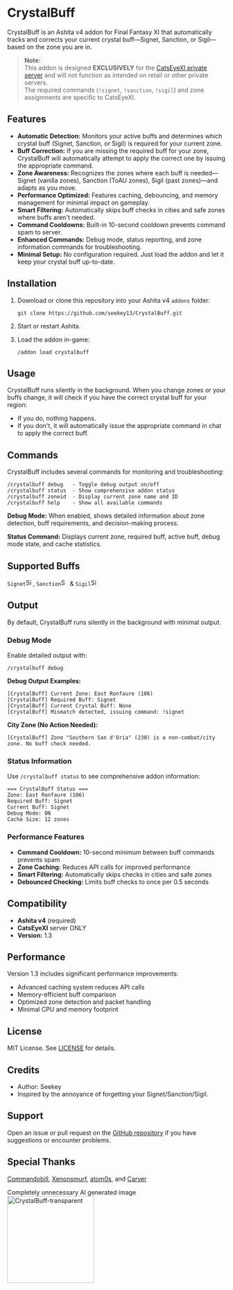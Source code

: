 # CrystalBuff

CrystalBuff is an Ashita v4 addon for Final Fantasy XI that automatically tracks and corrects your current crystal buff—Signet, Sanction, or Sigil—based on the zone you are in.

> **Note:**  
> This addon is designed **EXCLUSIVELY** for the [CatsEyeXI private server](https://www.catseyexi.com/) and will not function as intended on retail or other private servers.  
> The required commands (`!signet`, `!sanction`, `!sigil`) and zone assignments are specific to CatsEyeXI.


## Features

- **Automatic Detection:** Monitors your active buffs and determines which crystal buff (Signet, Sanction, or Sigil) is required for your current zone.
- **Buff Correction:** If you are missing the required buff for your zone, CrystalBuff will automatically attempt to apply the correct one by issuing the appropriate command.
- **Zone Awareness:** Recognizes the zones where each buff is needed—Signet (vanilla zones), Sanction (ToAU zones), Sigil (past zones)—and adapts as you move.
- **Performance Optimized:** Features caching, debouncing, and memory management for minimal impact on gameplay.
- **Smart Filtering:** Automatically skips buff checks in cities and safe zones where buffs aren't needed.
- **Command Cooldowns:** Built-in 10-second cooldown prevents command spam to server.
- **Enhanced Commands:** Debug mode, status reporting, and zone information commands for troubleshooting.
- **Minimal Setup:** No configuration required. Just load the addon and let it keep your crystal buff up-to-date.


## Installation

1. Download or clone this repository into your Ashita v4 `addons` folder:

   ```
   git clone https://github.com/seekey13/CrystalBuff.git
   ```

2. Start or restart Ashita.
3. Load the addon in-game:

   ```
   /addon load crystalbuff
   ```

## Usage

CrystalBuff runs silently in the background. When you change zones or your buffs change, it will check if you have the correct crystal buff for your region:

- If you do, nothing happens.
- If you don't, it will automatically issue the appropriate command in chat to apply the correct buff.

## Commands
CrystalBuff includes several commands for monitoring and troubleshooting:

```
/crystalbuff debug   - Toggle debug output on/off
/crystalbuff status  - Show comprehensive addon status
/crystalbuff zoneid  - Display current zone name and ID
/crystalbuff help    - Show all available commands
```

**Debug Mode:** When enabled, shows detailed information about zone detection, buff requirements, and decision-making process.

**Status Command:** Displays current zone, required buff, active buff, debug mode state, and cache statistics.


## Supported Buffs
`Signet`<img width="16" height="16" alt="Signet_29" src="https://github.com/user-attachments/assets/bf734529-5be3-454f-9c22-b9a94db5037d" />, 
`Sanction`<img width="16" height="16" alt="Sanction_29" src="https://github.com/user-attachments/assets/a0df9583-9263-49e5-94f9-6a3a3de5d447" /> & 
`Sigil`<img width="16" height="16" alt="Sigil_29" src="https://github.com/user-attachments/assets/0b7739d3-a903-4143-8494-bf839d22179b" />


## Output
By default, CrystalBuff runs silently in the background with minimal output.

### Debug Mode

Enable detailed output with:
```
/crystalbuff debug
```

**Debug Output Examples:**
```
[CrystalBuff] Current Zone: East Ronfaure (106)
[CrystalBuff] Required Buff: Signet
[CrystalBuff] Current Crystal Buff: None
[CrystalBuff] Mismatch detected, issuing command: !signet
```

**City Zone (No Action Needed):**
```
[CrystalBuff] Zone "Southern San d'Oria" (230) is a non-combat/city zone. No buff check needed.
```

### Status Information

Use `/crystalbuff status` to see comprehensive addon information:
```
=== CrystalBuff Status ===
Zone: East Ronfaure (106)
Required Buff: Signet
Current Buff: Signet
Debug Mode: ON
Cache Size: 12 zones
```

### Performance Features

- **Command Cooldown:** 10-second minimum between buff commands prevents spam
- **Zone Caching:** Reduces API calls for improved performance  
- **Smart Filtering:** Automatically skips checks in cities and safe zones
- **Debounced Checking:** Limits buff checks to once per 0.5 seconds


## Compatibility

- **Ashita v4** (required)
- **CatsEyeXI** server ONLY
- **Version:** 1.3

## Performance

Version 1.3 includes significant performance improvements:
- Advanced caching system reduces API calls
- Memory-efficient buff comparison 
- Optimized zone detection and packet handling
- Minimal CPU and memory footprint


## License

MIT License. See [LICENSE](LICENSE) for details.


## Credits

- Author: Seekey
- Inspired by the annoyance of forgetting your Signet/Sanction/Sigil.


## Support

Open an issue or pull request on the [GitHub repository](https://github.com/seekey13/CrystalBuff) if you have suggestions or encounter problems.


## Special Thanks

[Commandobill](https://github.com/commandobill), [Xenonsmurf](https://github.com/Xenonsmurf), [atom0s](https://github.com/atom0s), and [Carver](https://github.com/CatsEyeXI)

Completely unnecessary AI generated image  
<img width="200" height="200" alt="CrystalBuff-transparent" src="https://github.com/user-attachments/assets/7be56b46-c39f-4234-8e8b-d8c7cb3b5fd0" />
